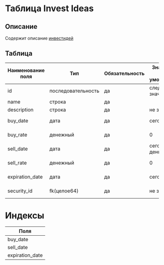 # Таблица Invest Ideas

## Описание 

Содержит описание [инвестидей](../../domain/invest_idea.md)

## Таблица

| Наименование поля | Тип                | Обязательность | Значение по умолчанию | Описание поля                |
|-------------------|--------------------|----------------|-----------------------|------------------------------|
| id                | последовательность | да             | следующее значение    | Идентификатор инвестидеи     |
| name              | строка             | да             |                       | Наименование                 |
| description       | строка             | да             | не задано             | Описание                     |
| buy_date          | дата               | да             | сегодня               | Рекомендованная дата покупки |
| buy_rate          | денежный           | да             | 0                     | Рекомендованная цена покупки |
| sell_date         | дата               | да             | сегодня + 1 день      | Рекомендованная дата продажи |
| sell_rate         | денежный           | да             | 0                     | Рекомендованная цена продажи |
| expiration_date   | дата               | да             | сегодня               | Срок действия инвестидеи     |
| security_id       | fk(целое64)        | да             | не задано             | Ценная бумага инвестидеи     |

# Индексы

| Поля            |
|-----------------|
| buy_date        |
| sell_date       |
| expiration_date |